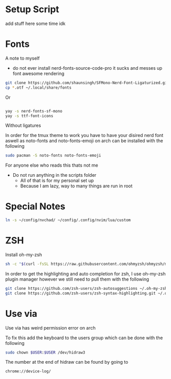 # Setup Script

add stuff here some time idk

# Fonts

A note to myself

- do not ever install nerd-fonts-source-code-pro
  it sucks and messes up font awesome rendering

```sh
git clone https://github.com/shaunsingh/SFMono-Nerd-Font-Ligaturized.git && cd SFMono-Nerd-Font-Ligaturized
cp *.otf ~/.local/share/fonts

```

Or

```sh

yay -s nerd-fonts-sf-mono
yay -s ttf-font-icons
```

Without ligatures

In order for the tmux theme to work you have to have your disired nerd font aswell as
noto-fonts and noto-fonts-emoji on arch can be installed with the following

```sh
sudo pacman -S noto-fonts noto-fonts-emoji
```

For anyone else who reads this thats not me

- Do not run anything in the scripts folder
  - All of that is for my personal set up
  - Because I am lazy, way to many things are run in root

# Special Notes

```bash
ln -s ~/config/nvchad/ ~/config/.config/nvim/lua/custom
```

# ZSH

Install oh-my-zsh

```sh
sh -c "$(curl -fsSL https://raw.githubusercontent.com/ohmyzsh/ohmyzsh/master/tools/install.sh)"

```

In order to get the highlighting and
auto completion for zsh, I use oh-my-zsh plugin manager
however we still need to pull them with the following

```sh
git clone https://github.com/zsh-users/zsh-autosuggestions ~/.oh-my-zsh/custom/plugins/zsh-autosuggestions
git clone https://github.com/zsh-users/zsh-syntax-highlighting.git ~/.oh-my-zsh/custom/plugins/zsh-syntax-highlighting
```

# Use via

Use via has weird permission error on arch

To fix this add the keyboard to the users group which can be done with the following

```sh
sudo chown $USER:$USER /dev/hidraw3
```

The number at the end of hidraw can be found by going to

```
chrome://device-log/
```
